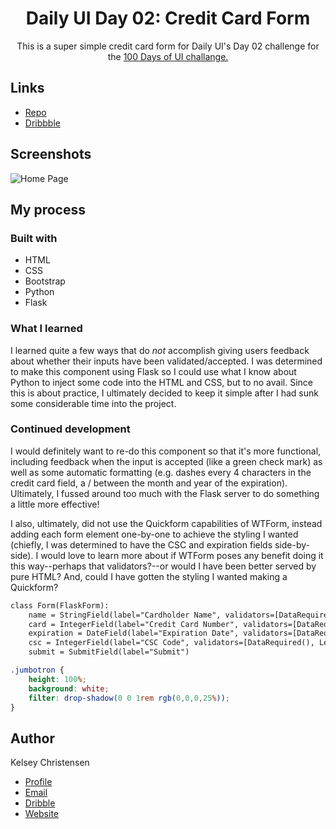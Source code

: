 <h1 align="center">Daily UI Day 02: Credit Card Form</h1>

<p align="center">
This is a super simple credit card form for Daily UI's Day 02 challenge for the <a href="https://www.dailyui.co/"> 100 Days of UI 
challange.</a></p>



## Links

- [Repo](https://github.com/kelseychristensen/Daily-UI-02 "Daily UI Day 02 Repo")
- [Dribbble](https://dribbble.com/shots/19952876-Daily-UI-Day-02-Credit-Card-Form "Dribbble Link")

## Screenshots

![Home Page](https://github.com/kelseychristensen/Daily-UI-Day-02-Repo/blob/main/credit%20card%20form.PNG "Home Page")


## My process

### Built with

- HTML
- CSS
- Bootstrap
- Python
- Flask

### What I learned

I learned quite a few ways that do <i>not</i> accomplish giving users feedback about whether their inputs have been validated/accepted. I was determined to make this component using Flask so I could use what I know about Python to inject some code into the HTML and CSS, but to no avail. Since this is about practice, I ultimately decided to keep it simple after I had sunk some considerable time into the project.
### Continued development

I would definitely want to re-do this component so that it's more functional, including feedback when the input is accepted (like a green check mark) as well as some automatic formatting (e.g. dashes every 4 characters in the credit card field, a / between the month and year of the expiration). Ultimately, I fussed around too much with the Flask server to do something a little more effective!

I also, ultimately, did not use the Quickform capabilities of WTForm, instead adding each form element one-by-one to achieve the styling I wanted (chiefly, I was determined to have the CSC and expiration fields side-by-side). I would love to learn more about if WTForm poses any benefit doing it this way--perhaps that validators?--or would I have been better served by pure HTML? And, could I have gotten the styling I wanted making a Quickform?
```html
class Form(FlaskForm):
    name = StringField(label="Cardholder Name", validators=[DataRequired(), Email()])
    card = IntegerField(label="Credit Card Number", validators=[DataRequired(), Length(min=16, max=16)])
    expiration = DateField(label="Expiration Date", validators=[DataRequired(), Length(min=4, max=4)])
    csc = IntegerField(label="CSC Code", validators=[DataRequired(), Length(min=3, max=3)])
    submit = SubmitField(label="Submit")
```
```css
.jumbotron {
    height: 100%;
    background: white;
    filter: drop-shadow(0 0 1rem rgb(0,0,0,25%));
}
```



## Author

Kelsey Christensen

- [Profile](https://github.com/kelseychristensen "Kelsey Christensen")
- [Email](mailto:kelsey.c.christensen@gmail.com?subject=Hi "Hi!")
- [Dribble](https://dribbble.com/kelseychristensen "Hi!")
- [Website](http://kelseychristensen.com/ "Welcome")
